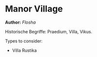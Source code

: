 # Manor Village

**Author:** *Flosha*  


Historische Begriffe: Praedium, Villa, Vikus.


Types to consider:
* Villa Rustika


<style>
    main {
        background: url("/_img/bg/world2.jpg");
        background-position: top right;
        background-size: 75%;
        background-repeat: no-repeat;
        width: 100%;
    }
</style>
